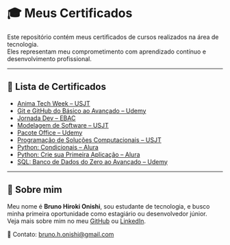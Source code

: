 # 🎓 Meus Certificados

Este repositório contém meus certificados de cursos realizados na área de tecnologia.  
Eles representam meu comprometimento com aprendizado contínuo e desenvolvimento profissional.

---

## 📂 Lista de Certificados

- [Anima Tech Week – USJT](./Anima_TechWeek_USJT.pdf)
- [Git e GitHub do Básico ao Avançado – Udemy](./Git_GitHub_Udemy.pdf)
- [Jornada Dev – EBAC](./JornadaDev_EBAC.pdf)
- [Modelagem de Software – USJT](./Modelagem_Software_USJT.pdf)
- [Pacote Office – Udemy](./PacoteOffice_Udemy.pdf)
- [Programação de Soluções Computacionais – USJT](./Programacao_SolucoesComputacionais_USJT.pdf)
- [Python: Condicionais – Alura](./Python_Condicionais_Alura.pdf)
- [Python: Crie sua Primeira Aplicação – Alura](./Python_PrimeiraAplicacao_Alura.pdf)
- [SQL: Banco de Dados do Zero ao Avançado – Udemy](./SQL_BancoDeDados_Udemy.pdf)

---

## 📌 Sobre mim

Meu nome é **Bruno Hiroki Onishi**, sou estudante de tecnologia, e busco minha primeira oportunidade como estagiário ou desenvolvedor júnior.  
Veja mais sobre mim no meu [GitHub](https://github.com/brunoonishi) ou [LinkedIn](https://linkedin.com/in/bruno-hiroki-onishi).

📧 Contato: bruno.h.onishi@gmail.com
